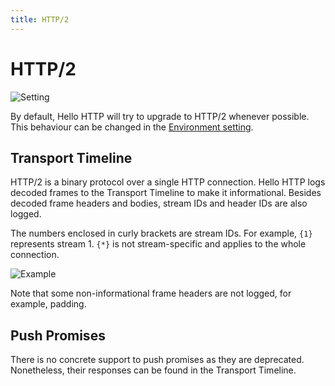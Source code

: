```yaml
---
title: HTTP/2
---
```


# HTTP/2

![Setting](../http-protocol-version.png)

By default, Hello HTTP will try to upgrade to HTTP/2 whenever possible. This behaviour can be changed in
the [Environment setting](../features/environments).

## Transport Timeline

HTTP/2 is a binary protocol over a single HTTP connection. Hello HTTP logs decoded frames to the Transport Timeline to
make it informational. Besides decoded frame headers and bodies, stream IDs and header IDs are also logged.

The numbers enclosed in curly brackets are stream IDs. For example, `{1}` represents stream 1. `{*}` is not
stream-specific and applies to the whole connection.

![Example](../timeline-http2.png)

Note that some non-informational frame headers are not logged, for example, padding.

## Push Promises
There is no concrete support to push promises as they are deprecated. Nonetheless, their responses can be found in the
Transport Timeline.
